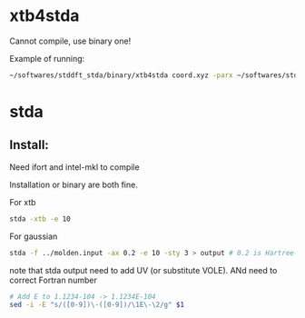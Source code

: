 # xtb4stda
Cannot compile, use binary one!

Example of running:
```bash
~/softwares/stddft_stda/binary/xtb4stda coord.xyz -parx ~/softwares/stddft_stda/xtb4stda/.param_stda2.xtb -parv ~/softwares/stddft_stda/xtb4stda/.param_stda1.xtb -chrg -1  > gs.stda-xtb.out
```

# stda
## Install:
Need ifort and intel-mkl to compile

Installation or binary are both fine.

For xtb
```bash
stda -xtb -e 10
```
For gaussian
```bash
stda -f ../molden.input -ax 0.2 -e 10 -sty 3 > output # 0.2 is Hartree--Fock exchange factor
```

note that stda output need to add UV (or substitute VOLE). ANd need to correct Fortran number
```bash
# Add E to 1.1234-104 -> 1.1234E-104
sed -i -E "s/([0-9])\-([0-9])/\1E\-\2/g" $1
```
